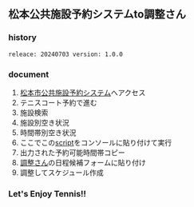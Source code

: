 ## 松本公共施設予約システムto調整さん

### history

```
releace: 20240703 version: 1.0.0
```

### document

1. [松本市公共施設予約システム](https://yoyaku.city.matsumoto.lg.jp/WebR/Home/WgR_ModeSelect)へアクセス
2. テニスコート予約で進む
3. 施設検索
4. 施設別空き状況
5. 時間帯別空き状況
6. ここでこの[script](https://github.com/kamotetu/matumoto_tennis_reservation_to_tyouseisan/blob/master/matumoto_tennis_reservation_to_tyouseisan.js)をコンソールに貼り付けて実行
7. 出力された予約可能時間帯コピー
8. [調整さん](https://chouseisan.com/)の日程候補フォームに貼り付け
9. 調整してスケジュール作成

### Let's Enjoy Tennis!!

